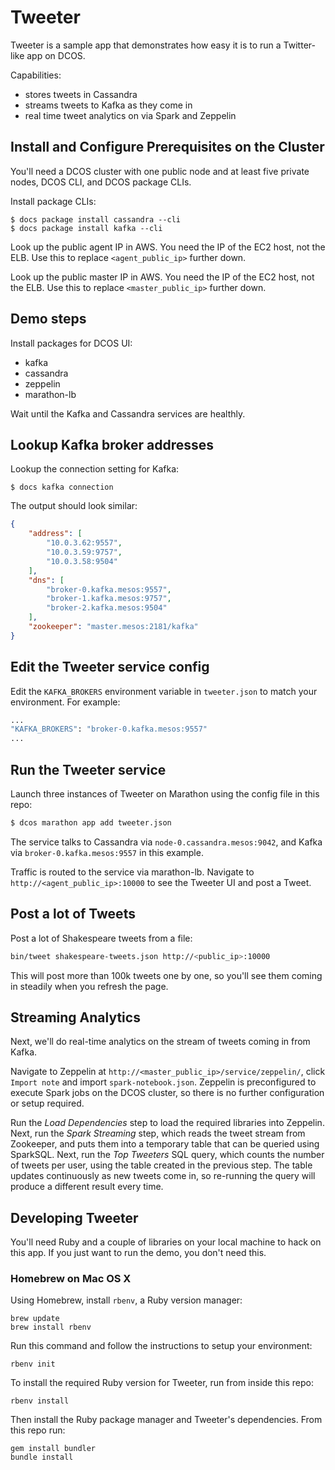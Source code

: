 # Tweeter

Tweeter is a sample app that demonstrates how easy it is to run a Twitter-like app on DCOS.

Capabilities:

* stores tweets in Cassandra
* streams tweets to Kafka as they come in
* real time tweet analytics on via Spark and Zeppelin


## Install and Configure Prerequisites on the Cluster

You'll need a DCOS cluster with one public node and at least five private nodes, DCOS CLI, and DCOS package CLIs.

Install package CLIs:

```base
$ docs package install cassandra --cli
$ docs package install kafka --cli
```

Look up the public agent IP in AWS. You need the IP of the EC2 host, not the ELB. Use this to replace `<agent_public_ip>` further down.

Look up the public master IP in AWS. You need the IP of the EC2 host, not the ELB. Use this to replace `<master_public_ip>` further down.


## Demo steps

Install packages for DCOS UI:
* kafka
* cassandra
* zeppelin
* marathon-lb

Wait until the Kafka and Cassandra services are healthly.

## Lookup Kafka broker addresses

Lookup the connection setting for Kafka:
    
```base
$ docs kafka connection
```
    
The output should look similar:
```json
{
    "address": [
        "10.0.3.62:9557",
        "10.0.3.59:9757",
        "10.0.3.58:9504"
    ],
    "dns": [
        "broker-0.kafka.mesos:9557",
        "broker-1.kafka.mesos:9757",
        "broker-2.kafka.mesos:9504"
    ],
    "zookeeper": "master.mesos:2181/kafka"
}
```

## Edit the Tweeter service config

Edit the `KAFKA_BROKERS` environment variable in `tweeter.json` to match your environment. For example:

```bash
...
"KAFKA_BROKERS": "broker-0.kafka.mesos:9557"
...
```

## Run the Tweeter service

Launch three instances of Tweeter on Marathon using the config file in this repo:

```bash
$ dcos marathon app add tweeter.json
```

The service talks to Cassandra via `node-0.cassandra.mesos:9042`, and Kafka via `broker-0.kafka.mesos:9557` in this example.

Traffic is routed to the service via marathon-lb. Navigate to `http://<agent_public_ip>:10000` to see the Tweeter UI and post a Tweet.


## Post a lot of Tweets

Post a lot of Shakespeare tweets from a file:

```bash
bin/tweet shakespeare-tweets.json http://<public_ip>:10000
```

This will post more than 100k tweets one by one, so you'll see them coming in steadily when you refresh the page.


## Streaming Analytics

Next, we'll do real-time analytics on the stream of tweets coming in from Kafka.

Navigate to Zeppelin at `http://<master_public_ip>/service/zeppelin/`, click `Import note` and import `spark-notebook.json`. Zeppelin is preconfigured to execute Spark jobs on the DCOS cluster, so there is no further configuration or setup required.

Run the *Load Dependencies* step to load the required libraries into Zeppelin. Next, run the *Spark Streaming* step, which reads the tweet stream from Zookeeper, and puts them into a temporary table that can be queried using SparkSQL. Next, run the *Top Tweeters* SQL query, which counts the number of tweets per user, using the table created in the previous step. The table updates continuously as new tweets come in, so re-running the query will produce a different result every time.


## Developing Tweeter

You'll need Ruby and a couple of libraries on your local machine to hack on this
app. If you just want to run the demo, you don't need this.

### Homebrew on Mac OS X

Using Homebrew, install `rbenv`, a Ruby version manager:

    brew update
    brew install rbenv

Run this command and follow the instructions to setup your environment:

    rbenv init

To install the required Ruby version for Tweeter, run from inside this repo:

    rbenv install

Then install the Ruby package manager and Tweeter's dependencies. From this repo run:

    gem install bundler
    bundle install
